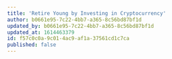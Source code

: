 ```yaml
---
title: 'Retire Young by Investing in Cryptocurrency'
author: b0661e95-7c22-4bb7-a365-8c56bd87bf1d
updated_by: b0661e95-7c22-4bb7-a365-8c56bd87bf1d
updated_at: 1614463379
id: f57c0c0a-9c01-4ac9-af1a-37561cd1c7ca
published: false
---
```

